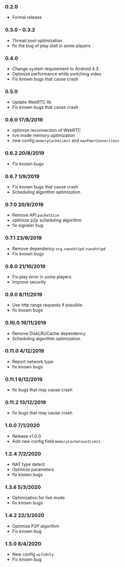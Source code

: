 
### 0.2.0
- Formal release

### 0.3.0 - 0.3.2
- Thread pool optimization
- fix the bug of play stall in some players

### 0.4.0
- Change system requirement to Android 4.3
- Optimize performance while switching video
- Fix known bugs that cause crash

### 0.5.0
- Update WebRTC lib
- Fix known bugs that cause crash

### 0.6.0 17/8/2019
- optimize reconnection of WebRTC
- live mode memory optimization
- new config `memoryCacheLimit` and `maxPeerConnections`

### 0.6.2 20/8/2019
- Fix known bugs

### 0.6.7 1/9/2019
- Fix known bugs that cause crash
- Scheduling algorithm optimization

### 0.7.0 20/9/2019
- Remove API `packetSize`
- optimize p2p scheduling algorithm
- fix signaler bug

### 0.7.1 23/9/2019
- Remove dependency `org.nanohttpd:nanohttpd`
- Fix known bugs

### 0.8.0 21/10/2019
- Fix play error in some players
- Improve security

### 0.9.0 8/11/2019
- Use http range requests if possible
- fix known bugs

### 0.10.0 19/11/2019
- Remove DiskLRUCache dependency
- Scheduling algorithm optimization

### 0.11.0 4/12/2019
- Report network type
- fix known bugs

### 0.11.1 6/12/2019
- fix bugs that may cause crash

### 0.11.2 13/12/2019
- fix bugs that may cause crash

### 1.0.0 7/1/2020
- Release v1.0.0
- Add new config field `memoryCacheCountLimit`

### 1.2.4 7/2/2020
- NAT type detect
- Optimize parameters
- fix known bugs

### 1.3.6 5/3/2020
- Optimization for live mode
- fix known bugs

### 1.4.2 22/3/2020
- Optimize P2P algorithm
- Fix known bug

### 1.5.0 8/4/2020
- New config `wifiOnly`
- Fix known bug